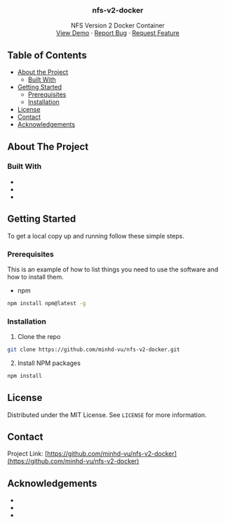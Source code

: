 <!-- PROJECT LOGO -->
<br />
<p align="center">
  <h3 align="center">nfs-v2-docker</h3>
  <p align="center">
    NFS Version 2 Docker Container
    <br />
    <a href="https://github.com/minhd-vu/nfs-v2-docker">View Demo</a>
    ·
    <a href="https://github.com/minhd-vu/nfs-v2-docker/issues">Report Bug</a>
    ·
    <a href="https://github.com/minhd-vu/nfs-v2-docker/issues">Request Feature</a>
  </p>
</p>



<!-- TABLE OF CONTENTS -->
## Table of Contents

* [About the Project](#about-the-project)
  * [Built With](#built-with)
* [Getting Started](#getting-started)
  * [Prerequisites](#prerequisites)
  * [Installation](#installation)
* [License](#license)
* [Contact](#contact)
* [Acknowledgements](#acknowledgements)



<!-- ABOUT THE PROJECT -->
## About The Project


### Built With

* []()
* []()
* []()



<!-- GETTING STARTED -->
## Getting Started

To get a local copy up and running follow these simple steps.

### Prerequisites

This is an example of how to list things you need to use the software and how to install them.
* npm
```sh
npm install npm@latest -g
```

### Installation

1. Clone the repo
```sh
git clone https://github.com/minhd-vu/nfs-v2-docker.git
```
2. Install NPM packages
```sh
npm install
```

<!-- LICENSE -->
## License

Distributed under the MIT License. See `LICENSE` for more information.


<!-- CONTACT -->
## Contact

Project Link: [https://github.com/minhd-vu/nfs-v2-docker](https://github.com/minhd-vu/nfs-v2-docker)



<!-- ACKNOWLEDGEMENTS -->
## Acknowledgements

* []()
* []()
* []()
